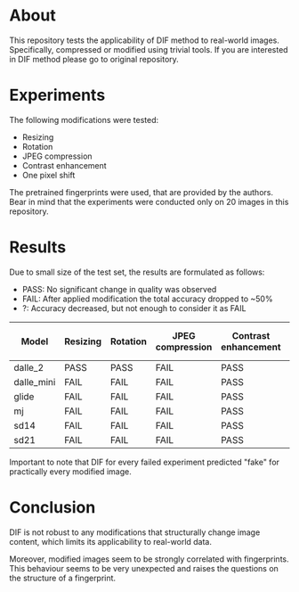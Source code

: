 # About
This repository tests the applicability of DIF method to real-world images. Specifically, compressed or modified using trivial tools. If you are interested in DIF method please go to original repository.
# Experiments
The following modifications were tested:
* Resizing
* Rotation
* JPEG compression
* Contrast enhancement 
* One pixel shift

The pretrained fingerprints were used, that are provided by the authors. Bear in mind that the experiments were conducted only on 20 images in this repository.
# Results
Due to small size of the test set, the results are formulated as follows:
* PASS: No significant change in quality was observed
* FAIL: After applied modification the total accuracy dropped to ~50% 
* ?: Accuracy decreased, but not enough to consider it as FAIL

| Model      | Resizing | Rotation | JPEG compression | Contrast enhancement | One pixel shift |
|------------|----------|----------|------------------|----------------------|-----------------|
| dalle_2    | PASS     | PASS     | FAIL             | PASS                 | PASS            |
| dalle_mini | FAIL     | FAIL     | FAIL             | PASS                 | FAIL            |
| glide      | FAIL     | FAIL     | FAIL             | PASS                 | ?               |
| mj         | FAIL     | FAIL     | FAIL             | PASS                 | FAIL            |
| sd14       | FAIL     | FAIL     | FAIL             | PASS                 | FAIL            |
| sd21       | FAIL     | FAIL     | FAIL             | PASS                 | FAIL            |

Important to note that DIF for every failed experiment predicted "fake" for practically every modified image.

# Conclusion

DIF is not robust to any modifications that structurally change image content, which limits its applicability to real-world data. 

Moreover, modified images seem to be strongly correlated with fingerprints. This behaviour seems to be very unexpected and raises the questions on the structure of a fingerprint.

